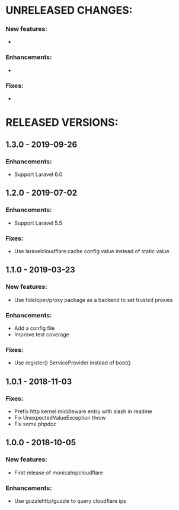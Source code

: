 # UNRELEASED CHANGES:

### New features:
*

### Enhancements:
*

### Fixes:
*

# RELEASED VERSIONS:

## 1.3.0 - 2019-09-26
 ### Enhancements:
  * Support Laravel 6.0

## 1.2.0 - 2019-07-02
 ### Enhancements:
  * Support Laravel 5.5

 ### Fixes:
  * Use laravelcloudflare.cache config value instead of static value


## 1.1.0 - 2019-03-23
 ### New features:
  * Use fideloper/proxy package as a backend to set trusted proxies

 ### Enhancements:
  * Add a config file
  * Improve test coverage

 ### Fixes:
  * Use register() ServiceProvider instead of boot()


## 1.0.1 - 2018-11-03
 ### Fixes:
  * Prefix http kernel middleware entry with slash in readme
  * Fix UnexpectedValueException throw
  * Fix some phpdoc


## 1.0.0 - 2018-10-05
 ### New features:
  * First release of monicahq/cloudflare

 ### Enhancements:
  * Use guzzlehttp/guzzle to query cloudflare ips

